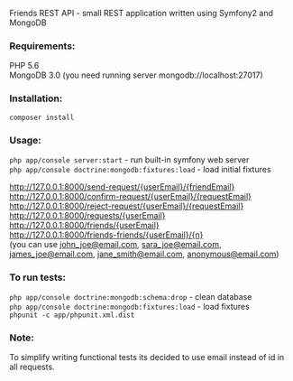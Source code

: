 Friends REST API - small REST application written using Symfony2 and MongoDB

<h3>Requirements:</h3>
PHP 5.6<br>
MongoDB 3.0 (you need running server mongodb://localhost:27017)

<h3>Installation:</h3>
<code>composer install</code>

<h3>Usage:</h3>
<code>php app/console server:start</code> - run built-in symfony web server<br>
<code>php app/console doctrine:mongodb:fixtures:load</code> - load initial fixtures

http://127.0.0.1:8000/send-request/{userEmail}/{friendEmail}<br>
http://127.0.0.1:8000/confirm-request/{userEmail}/{requestEmail}<br>
http://127.0.0.1:8000/reject-request/{userEmail}/{requestEmail}<br>
http://127.0.0.1:8000/requests/{userEmail}<br>
http://127.0.0.1:8000/friends/{userEmail}<br>
http://127.0.0.1:8000/friends-friends/{userEmail}/{n}<br>
(you can use john_joe@email.com, sara_joe@email.com, james_joe@email.com, jane_smith@email.com, anonymous@email.com)

<h3>To run tests:</h3>
<code>php app/console doctrine:mongodb:schema:drop</code> - clean database<br>
<code>php app/console doctrine:mongodb:fixtures:load</code> - load fixtures<br>
<code>phpunit -c app/phpunit.xml.dist</code>

<h3>Note:</h3>
To simplify writing functional tests its decided to use email instead of id in all requests.

